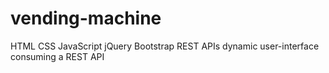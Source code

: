 # vending-machine
HTML CSS JavaScript jQuery Bootstrap REST APIs dynamic user-interface consuming a REST API
